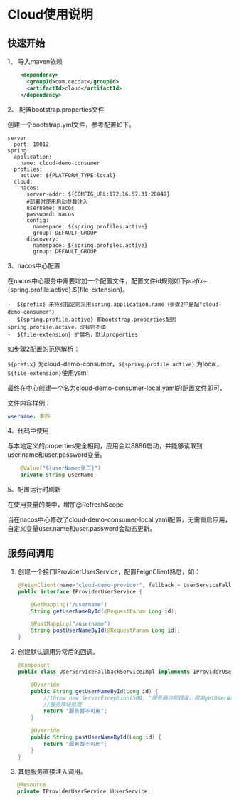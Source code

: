 # Cloud使用说明



## 快速开始

1、 导入maven依赖

``` xml
    <dependency>
      <groupId>com.cecdat</groupId>
      <artifactId>cloud</artifactId>
    </dependency>

```

2、 配置bootstrap.properties文件

创建一个bootstrap.yml文件，参考配置如下。

``` properties
server:
  port: 10012
spring:
  application:
    name: cloud-demo-consumer
  profiles:
    active: ${PLATFORM_TYPE:local}
  cloud:
    nacos:
      server-addr: ${CONFIG_URL:172.16.57.31:28848}
      #部署时使用启动参数注入
      username: nacos
      password: nacos
      config:
        namespace: ${spring.profiles.active}
        group: DEFAULT_GROUP
      discovery:
        namespace: ${spring.profiles.active}
        group: DEFAULT_GROUP
```

3、nacos中心配置

在nacos中心服务中需要增加一个配置文件，配置文件id规则如下${prefix}-${spring.profile.active}.${file-extension}。

	-  ${prefix} 未特别指定则采用spring.application.name（步骤2中是配"cloud-demo-consumer"）
	-  ${spring.profile.active} 即bootstrap.properties配的spring.profile.active，没有则不填
	-  ${file-extension} 扩展名，默认properties

如步骤2配置的范例解析：

`${prefix}` 为cloud-demo-consumer，`${spring.profile.active}` 为local，`${file-extension}`使用yaml

最终在中心创建一个名为cloud-demo-consumer-local.yaml的配置文件即可。

文件内容样例：

``` yaml
userName: 李四
```

4、代码中使用

与本地定义的properties完全相同，应用会以8886启动，并能够读取到user.name和user.password变量。

``` java
    @Value("${userName:张三}")
    private String userName;
```

5、配置运行时刷新

在使用变量的类中，增加@RefreshScope

当在nacos中心修改了cloud-demo-consumer-local.yaml配置，无需重启应用，自定义变量user.name和user.password会动态更新。

## 服务间调用

1. 创建一个接口IProviderUserService，配置FeignClient熟悉，如：

   ``` java
   @FeignClient(name="cloud-demo-provider", fallback = UserServiceFallbackServiceImpl.class, configuration = FeignClientLogConfiguration.class)
   public interface IProviderUserService {
   
       @GetMapping("/username")
       String getUserNameById(@RequestParam Long id);
   
       @PostMapping("/username")
       String postUserNameById(@RequestParam Long id);
   }
   ```

   

2. 创建默认调用异常后的回调。

   ``` java
   @Component
   public class UserServiceFallbackServiceImpl implements IProviderUserService {
   
       @Override
       public String getUserNameById(Long id) {
           //throw new ServerException(500, "服务器内部错误，调用getUserNameById接口异常");
           //服务降级处理
           return "服务暂不可用";
       }
   
       @Override
       public String postUserNameById(Long id) {
           return "服务暂不可用";
       }
   }
   ```

   

3. 其他服务直接注入调用。

``` java
   @Resource
   private IProviderUserService iUserService;
```








